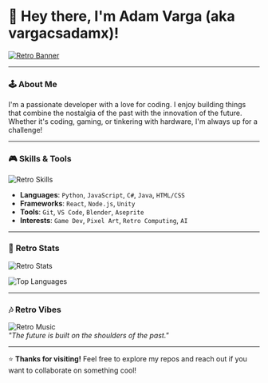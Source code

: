 # 👋 Hey there, I'm **Adam Varga** (aka vargacsadamx)!

[![Retro Banner](https://i.imgur.com/8XJZJ.gif)](https://github.com/vargacsadamx)

---

### 🕹️ **About Me**
I'm a passionate developer with a love for coding. I enjoy building things that combine the nostalgia of the past with the innovation of the future. Whether it's coding, gaming, or tinkering with hardware, I'm always up for a challenge!

---

### 🎮 **Skills & Tools**
![Retro Skills](https://i.imgur.com/3QZQZ.gif)

- **Languages**: `Python`, `JavaScript`, `C#`, `Java`, `HTML/CSS`
- **Frameworks**: `React`, `Node.js`, `Unity`
- **Tools**: `Git`, `VS Code`, `Blender`, `Aseprite`
- **Interests**: `Game Dev`, `Pixel Art`, `Retro Computing`, `AI`

---


### 📼 **Retro Stats**
![Retro Stats](https://github-readme-stats.vercel.app/api?username=vargacsadamx&theme=radical&show_icons=true&hide_border=true&include_all_commits=true&count_private=true)

![Top Languages](https://github-readme-stats.vercel.app/api/top-langs/?username=vargacsadamx&layout=compact&theme=radical&hide_border=true)

---

### 🎶 **Retro Vibes**
![Retro Music](https://i.imgur.com/4QZQZ.gif)  
*"The future is built on the shoulders of the past."*

---

⭐ **Thanks for visiting!** Feel free to explore my repos and reach out if you want to collaborate on something cool!
